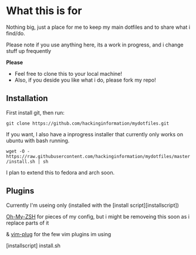 # What this is for

Nothing big, just a place for me to keep my main dotfiles and to share what i find/do. 

Please note if you use anything here, its a work in progress, and i change stuff up frequently

**Please** 
* Feel free to clone this to your local machine!
* Also, if you deside you like what i do, please fork my repo!


## Installation

First install git, then run: 

`git clone https://github.com/hackinginformation/mydotfiles.git`

If you want, I also have a inprogress installer that currently only works on ubuntu with bash running. 

`wget -O - https://raw.githubusercontent.com/hackinginformation/mydotfiles/master/install.sh | sh`

I plan to extend this to fedora and arch soon.

## Plugins

Currently I'm useing only (installed with the [install script][installscript])

[Oh-My-ZSH][zsh] for pieces of my config, but i might be removeing this soon as i replace parts of it

& [vim-plug][plug] for the few vim plugins im using

[plug]:         https://github.com/junegunn/vim-plug
[zsh]:          https://github.com/robbyrussell/oh-my-zsh
[installscript] install.sh
